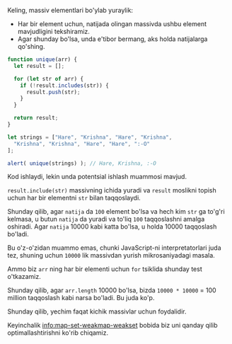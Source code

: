Keling, massiv elementlari bo'ylab yuraylik:
- Har bir element uchun, natijada olingan massivda ushbu element mavjudligini tekshiramiz.
- Agar shunday bo'lsa, unda e'tibor bermang, aks holda natijalarga qo'shing.

```js run demo
function unique(arr) {
  let result = [];

  for (let str of arr) {
    if (!result.includes(str)) {
      result.push(str);
    }
  }

  return result;
}

let strings = ["Hare", "Krishna", "Hare", "Krishna",
  "Krishna", "Krishna", "Hare", "Hare", ":-O"
];

alert( unique(strings) ); // Hare, Krishna, :-O
```

Kod ishlaydi, lekin unda potentsial ishlash muammosi mavjud.

`result.include(str)` massivning ichida yuradi va `result` moslikni topish uchun har bir elementni `str` bilan taqqoslaydi.

Shunday qilib, agar `natija` da `100` element bo'lsa va hech kim `str` ​​ga to'g'ri kelmasa, u butun `natija` da yuradi va to'liq `100` taqqoslashni amalga oshiradi. Agar `natija` 10000 kabi katta bo'lsa, u holda 10000 taqqoslash bo'ladi.

Bu o'z-o'zidan muammo emas, chunki JavaScript-ni interpretatorlari juda tez, shuning uchun `10000` lik massivdan yurish mikrosaniyadagi masala.

Ammo biz `arr` ning har bir elementi uchun `for` tsiklida shunday test o'tkazamiz.

Shunday qilib, agar `arr.length` 10000 bo'lsa, bizda `10000 * 10000` = 100 million taqqoslash kabi narsa bo'ladi. Bu juda ko'p.

Shunday qilib, yechim faqat kichik massivlar uchun foydalidir.

Keyinchalik <info:map-set-weakmap-weakset> bobida biz uni qanday qilib optimallashtirishni ko'rib chiqamiz.
